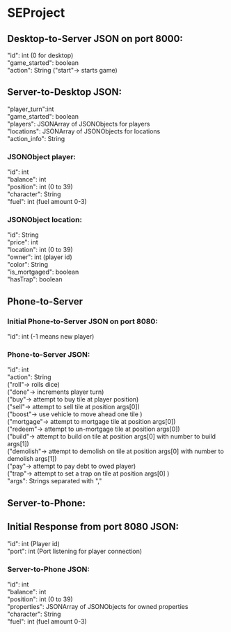 # SEProject
## Desktop-to-Server JSON on port 8000:
"id": int (0 for desktop) <br />
"game_started": boolean <br />
"action": String ("start"-> starts game) <br />

## Server-to-Desktop JSON:
"player_turn":int <br />
"game_started": boolean <br />
"players": JSONArray of JSONObjects for players <br />
"locations": JSONArray of JSONObjects for locations <br />
"action_info": String <br />

### JSONObject player:
"id": int <br />
"balance": int <br />
"position": int (0 to 39) <br />
"character": String <br />
"fuel": int (fuel amount 0-3) <br />

### JSONObject location:
"id": String <br />
"price": int <br />
"location": int (0 to 39) <br />
"owner": int (player id) <br />
"color": String <br />
"is_mortgaged": boolean <br />
"hasTrap": boolean <br />

## Phone-to-Server 
### Initial Phone-to-Server JSON on port 8080:
"id": int (-1 means new player)<br />

### Phone-to-Server JSON:
"id": int <br />
"action": String<br />
("roll"-> rolls dice)<br />
("done"-> increments player turn) <br />
("buy"-> attempt to buy tile at player position) <br />
("sell"-> attempt to sell tile at position args[0]) <br />
("boost"-> use vehicle to move ahead one tile )<br />
("mortgage"-> attempt to mortgage tile at position args[0])<br />
("redeem"-> attempt to un-mortgage tile at position args[0])<br />
("build"-> attempt to build on tile at position args[0] with number to build args[1])<br />
("demolish"-> attempt to demolish on tile at position args[0] with number to demolish args[1])<br />
("pay"-> attempt to pay debt to owed player) <br />
("trap"-> attempt to set a trap on tile at position args[0] )<br />
"args": Strings separated with "," <br />

## Server-to-Phone:
## Initial Response from port 8080 JSON:
"id": int (Player id)<br />
"port": int (Port listening for player connection) <br />

### Server-to-Phone JSON:
"id": int <br />
"balance": int <br />
"position": int (0 to 39) <br />
"properties": JSONArray of JSONObjects for owned properties <br />
"character": String <br />
"fuel": int (fuel amount 0-3) <br />
